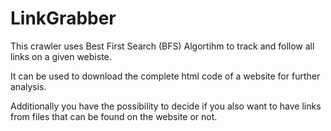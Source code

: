 # LinkGrabber

This crawler uses Best First Search (BFS) Algortihm to track and follow all links on a given webiste.

It can be used to download the complete html code of a website for further analysis.

Additionally you have the possibility to decide if you also want to have links from files that can be found on the website or not.


